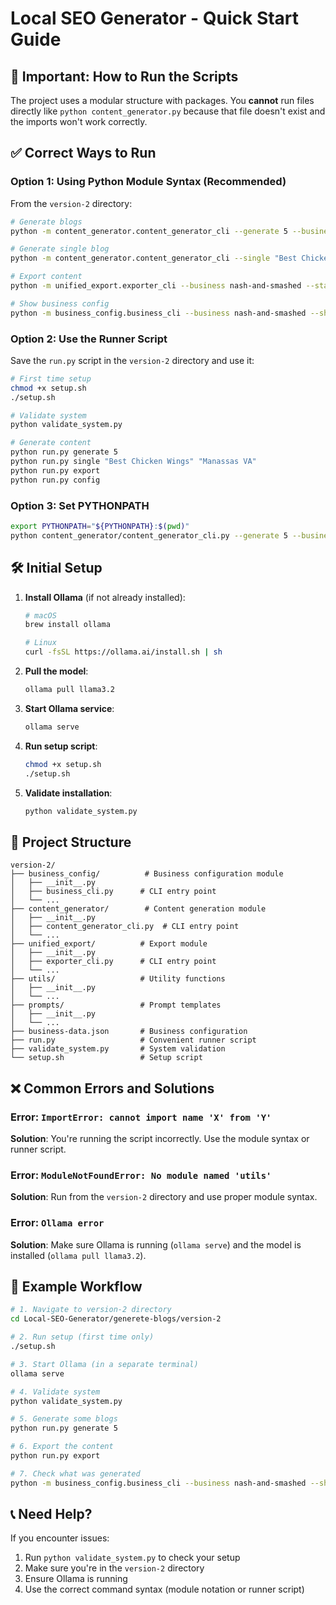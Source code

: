 # Local SEO Generator - Quick Start Guide

## 🚨 Important: How to Run the Scripts

The project uses a modular structure with packages. You **cannot** run files directly like `python content_generator.py` because that file doesn't exist and the imports won't work correctly.

## ✅ Correct Ways to Run

### Option 1: Using Python Module Syntax (Recommended)

From the `version-2` directory:

```bash
# Generate blogs
python -m content_generator.content_generator_cli --generate 5 --business nash-and-smashed

# Generate single blog
python -m content_generator.content_generator_cli --single "Best Chicken Wings" "Manassas VA"

# Export content
python -m unified_export.exporter_cli --business nash-and-smashed --stats

# Show business config
python -m business_config.business_cli --business nash-and-smashed --show
```

### Option 2: Use the Runner Script

Save the `run.py` script in the `version-2` directory and use it:

```bash
# First time setup
chmod +x setup.sh
./setup.sh

# Validate system
python validate_system.py

# Generate content
python run.py generate 5
python run.py single "Best Chicken Wings" "Manassas VA"
python run.py export
python run.py config
```

### Option 3: Set PYTHONPATH

```bash
export PYTHONPATH="${PYTHONPATH}:$(pwd)"
python content_generator/content_generator_cli.py --generate 5 --business nash-and-smashed
```

## 🛠️ Initial Setup

1. **Install Ollama** (if not already installed):

   ```bash
   # macOS
   brew install ollama

   # Linux
   curl -fsSL https://ollama.ai/install.sh | sh
   ```

2. **Pull the model**:

   ```bash
   ollama pull llama3.2
   ```

3. **Start Ollama service**:

   ```bash
   ollama serve
   ```

4. **Run setup script**:

   ```bash
   chmod +x setup.sh
   ./setup.sh
   ```

5. **Validate installation**:
   ```bash
   python validate_system.py
   ```

## 📁 Project Structure

```
version-2/
├── business_config/          # Business configuration module
│   ├── __init__.py
│   ├── business_cli.py      # CLI entry point
│   └── ...
├── content_generator/        # Content generation module
│   ├── __init__.py
│   ├── content_generator_cli.py  # CLI entry point
│   └── ...
├── unified_export/          # Export module
│   ├── __init__.py
│   ├── exporter_cli.py      # CLI entry point
│   └── ...
├── utils/                   # Utility functions
│   ├── __init__.py
│   └── ...
├── prompts/                 # Prompt templates
│   ├── __init__.py
│   └── ...
├── business-data.json       # Business configuration
├── run.py                   # Convenient runner script
├── validate_system.py       # System validation
└── setup.sh                 # Setup script
```

## ❌ Common Errors and Solutions

### Error: `ImportError: cannot import name 'X' from 'Y'`

**Solution**: You're running the script incorrectly. Use the module syntax or runner script.

### Error: `ModuleNotFoundError: No module named 'utils'`

**Solution**: Run from the `version-2` directory and use proper module syntax.

### Error: `Ollama error`

**Solution**: Make sure Ollama is running (`ollama serve`) and the model is installed (`ollama pull llama3.2`).

## 🎯 Example Workflow

```bash
# 1. Navigate to version-2 directory
cd Local-SEO-Generator/generete-blogs/version-2

# 2. Run setup (first time only)
./setup.sh

# 3. Start Ollama (in a separate terminal)
ollama serve

# 4. Validate system
python validate_system.py

# 5. Generate some blogs
python run.py generate 5

# 6. Export the content
python run.py export

# 7. Check what was generated
python -m business_config.business_cli --business nash-and-smashed --show
```

## 📞 Need Help?

If you encounter issues:

1. Run `python validate_system.py` to check your setup
2. Make sure you're in the `version-2` directory
3. Ensure Ollama is running
4. Use the correct command syntax (module notation or runner script)
